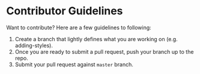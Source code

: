 # Contributor Guidelines

Want to contribute? Here are a few guidelines to following:

1. Create a branch that lightly defines what you are working on (e.g. adding-styles).
2. Once you are ready to submit a pull request, push your branch up to the repo.
3. Submit your pull request against `master` branch.